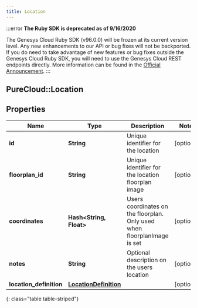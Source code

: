 ```yaml
---
title: Location
---
```


:::error
**The Ruby SDK is deprecated as of 9/16/2020**

The Genesys Cloud Ruby SDK (v96.0.0) will be frozen at its current version level. Any new enhancements to our API or bug fixes will not be backported. If you do need to take advantage of new features or bug fixes outside the Genesys Cloud Ruby SDK, you will need to use the Genesys Cloud REST endpoints directly. More information can be found in the [Official Announcement](https://developer.mypurecloud.com/forum/t/announcement-genesys-cloud-ruby-sdk-end-of-life/8850).
:::


## PureCloud::Location

## Properties

|Name | Type | Description | Notes|
|------------ | ------------- | ------------- | -------------|
| **id** | **String** | Unique identifier for the location | [optional] |
| **floorplan_id** | **String** | Unique identifier for the location floorplan image | [optional] |
| **coordinates** | **Hash&lt;String, Float&gt;** | Users coordinates on the floorplan. Only used when floorplanImage is set | [optional] |
| **notes** | **String** | Optional description on the users location | [optional] |
| **location_definition** | [**LocationDefinition**](LocationDefinition.html) |  | [optional] |
{: class="table table-striped"}


